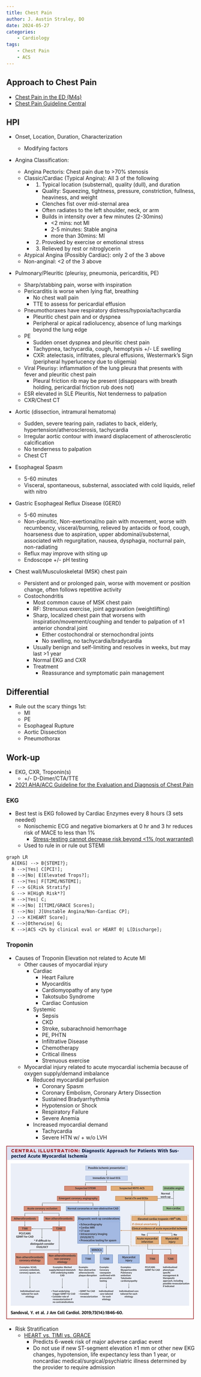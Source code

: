 ```yaml
---
title: Chest Pain
author: J. Austin Straley, DO
date: 2024-05-27
categories:
    - Cardiology
tags:
    - Chest Pain
    - ACS
---
```


## Approach to Chest Pain

- [Chest Pain in the ED (M4s)][1]
- [Chest Pain Guideline Central][5]

## HPI

- Onset, Location, Duration, Characterization
    - Modifying factors
- Angina Classification:
    - Angina Pectoris: Chest pain due to >70% stenosis
    - Classic/Cardiac (Typical Angina): All 3 of the following
        - 1) Typical location (substernal), quality (dull), and duration
            - Quality: Squeezing, tightness, pressure, constriction, fullness, heaviness, and weight
            - Clenches fist over mid-sternal area
            - Often radiates to the left shoulder, neck, or arm
            - Builds in intensity over a few minutes (2-30mins)
                - <2 mins: not MI
                - 2-5 minutes: Stable angina
                - more than 30mins: MI
        - 2) Provoked by exercise or emotional stress
        - 3) Relieved by rest or nitroglycerin
    - Atypical Angina (Possibly Cardiac): only 2 of the 3 above
    - Non-anginal: <2 of the 3 above

- Pulmonary/Pleuritic (pleurisy, pneumonia, pericarditis, PE)
    - Sharp/stabbing pain, worse with inspiration
    - Pericarditis is worse when lying flat, breathing
        - No chest wall pain
        - TTE to assess for pericardial effusion
    - Pneumothoraxes have respiratory distress/hypoxia/tachycardia
        - Pleuritic chest pain and or dyspnea
        - Peripheral or apical radiolucency, absence of lung markings beyond the lung edge
    - PE
        - Sudden onset dyspnea and pleuritic chest pain
        - Tachypnea, tachycardia, cough, hemoptysis +/- LE swelling
        - CXR: atelectasis, infiltrates, pleural effusions, Westermark’s Sign (peripheral hyperlucency due to oligemia)
    - Viral Pleurisy: inflammation of the lung pleura that presents with fever and pleuritic chest pain
        - Pleural friction rib may be present (disappears with breath holding, pericardial friction rub does not)
    - ESR elevated in SLE Pleuritis, Not tenderness to palpation
    - CXR/Chest CT

- Aortic (dissection, intramural hematoma)
    - Sudden, severe tearing pain, radiates to back, elderly, hypertension/atherosclerosis, tachycardia
    - Irregular aortic contour with inward displacement of atherosclerotic calcification
    - No tenderness to palpation
    - Chest CT

- Esophageal Spasm
    - 5-60 minutes
    - Visceral, spontaneous, substernal, associated with cold liquids, relief with nitro
- Gastric Esophageal Reflux Disease (GERD)
    - 5-60 minutes
    - Non-pleuritic, Non-exertional/no pain with movement, worse with recumbency, visceral/burning, relieved by antacids or food, cough, hoarseness due to aspiration, upper abdominal/substernal, associated with regurgitation, nausea, dysphagia, nocturnal pain, non-radiating
    - Reflux may improve with siting up
    - Endoscope +/- pH testing

- Chest wall/Musculoskeletal (MSK) chest pain
    - Persistent and or prolonged pain, worse with movement or position change, often follows repetitive activity
    - Costochondritis
        - Most common cause of MSK chest pain
        - RF: Strenuous exercise, joint aggravation (weightlifting)
        - Sharp, localized chest pain that worsens with inspiration/movement/coughing and tender to palpation of ≥1 anterior chondral joint
            - Either costochondral or sternochondral joints
            - No swelling, no tachycardia/bradycardia
        - Usually benign and self-limiting and resolves in weeks, but may last >1 year
        - Normal EKG and CXR
        - Treatment
            - Reassurance and symptomatic pain management

## Differential

- Rule out the scary things 1st:
    - MI
    - PE
    - Esophageal Rupture
    - Aortic Dissection
    - Pneumothorax

## Work-up

- EKG, CXR, Troponin(s)
    - +/- D-Dimer/CTA/TTE
- [2021 AHA/ACC Guideline for the Evaluation and Diagnosis of Chest Pain][2]

### EKG

- Best test is EKG followed by Cardiac Enzymes every 8 hours (3 sets needed)
    - Nonischemic ECG and negative biomarkers at 0 hr and 3 hr reduces risk of MACE to less than 1%
        - [Stress-testing cannot decrease risk beyond <1% (not warranted)][4]
    - Used to rule in or rule out STEMI

``` mermaid
graph LR
  A[EKG] --> B{STEMI?};
  B -->|Yes| C[PCI!];
  B -->|No| E[Elevated Trops?];
  E -->|Yes| F[T2MI/NSTEMI];
  F --> G[Risk Stratify]
  G --> H[High Risk*?]
  H -->|Yes| C;
  H -->|No| I[TIMI/GRACE Scores];
  E -->|No| J[Unstable Angina/Non-Cardiac CP];
  J --> K[HEART Score];
  K -->|Otherwise| G;
  K -->|ACS <2% by clinical eval or HEART 0| L[Discharge];
```

### Troponin

- Causes of Troponin Elevation not related to Acute MI
    - Other causes of myocardial injury
        - Cardiac
            - Heart Failure
            - Myocarditis
            - Cardiomyopathy of any type
            - Takotsubo Syndrome
            - Cardiac Contusion
        - Systemic
            - Sepsis
            - CKD
            - Stroke, subarachnoid hemorrhage
            - PE, PHTN
            - Infiltrative Disease
            - Chemotherapy
            - Critical illness
            - Strenuous exercise
    - Myocardial injury related to acute myocardial ischemia because of oxygen supply/demand imbalance
        - Reduced myocardial perfusion
            - Coronary Spasm
            - Coronary Embolism, Coronary Artery Dissection
            - Sustained Bradyarrhythmia
            - Hypotension or Shock
            - Respiratory Failure
            - Severe Anemia
        - Increased myocardial demand
            - Tachycardia
            - Severe HTN w/ + w/o LVH

![Courtesy of Sandoval, Y. et al. J AM Coll Cardiology 2019;73(14):1846-60](/assets/images/fellowship-guide/cards/chest-pain/cp_algorithm.jpeg)

- Risk Stratification
    - [HEART vs. TIMI vs. GRACE][3]
        - Predicts 6-week risk of major adverse cardiac event
        - Do not use if new ST-segment elevation ≥1 mm or other new EKG changes, hypotension, life expectancy less than 1 year, or noncardiac medical/surgical/psychiatric illness determined by the provider to require admission

[1]: https://www.saem.org/about-saem/academies-interest-groups-affiliates2/cdem/for-students/online-education/m4-curriculum/group-m4-approach-to/chest-pain
[2]: https://pubmed.ncbi.nlm.nih.gov/34756653/{:target="_blank"}
[3]: https://www.internationaljournalofcardiology.com/article/S0167-5273(16)33282-X/fulltext
[4]: http://www.emdocs.net/chest-pain-controversies-risk-stratification-stress-test-utility-part-1/
[5]: https://www.guidelinecentral.com/guideline/450303/pocket-guide/450307/
